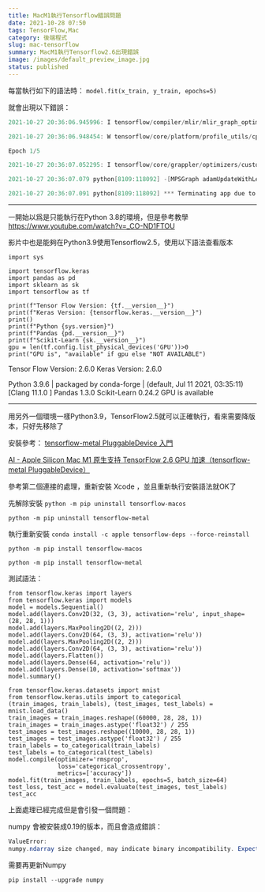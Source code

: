 ```yaml
---
title: MacM1執行Tensorflow錯誤問題
date: 2021-10-28 07:50
tags: TensorFlow,Mac
category: 後端程式
slug: mac-tensorflow
summary: MacM1執行Tensorflow2.6出現錯誤
image: /images/default_preview_image.jpg
status: published
---
```




每當執行如下的語法時：
`model.fit(x_train, y_train, epochs=5)`


就會出現以下錯誤：
```java
2021-10-27 20:36:06.945996: I tensorflow/compiler/mlir/mlir_graph_optimization_pass.cc:185] None of the MLIR Optimization Passes are enabled (registered 2)

2021-10-27 20:36:06.948454: W tensorflow/core/platform/profile_utils/cpu_utils.cc:128] Failed to get CPU frequency: 0 Hz

Epoch 1/5

2021-10-27 20:36:07.052295: I tensorflow/core/grappler/optimizers/custom_graph_optimizer_registry.cc:112] Plugin optimizer for device_type GPU is enabled.

2021-10-27 20:36:07.079 python[8109:118092] -[MPSGraph adamUpdateWithLearningRateTensor:beta1Tensor:beta2Tensor:epsilonTensor:beta1PowerTensor:beta2PowerTensor:valuesTensor:momentumTensor:velocityTensor:maximumVelocityTensor:gradientTensor:name:]: unrecognized selector sent to instance 0x29ee0f660

2021-10-27 20:36:07.091 python[8109:118092] *** Terminating app due to uncaught exception 'NSInvalidArgumentException', reason: '-[MPSGraph adamUpdateWithLearningRateTensor:beta1Tensor:beta2Tensor:epsilonTensor:beta1PowerTensor:beta2PowerTensor:valuesTensor:momentumTensor:velocityTensor:maximumVelocityTensor:gradientTensor:name:]: unrecognized selector sent to instance 0x29ee0f660'

```




---
一開始以爲是只能執行在Python 3.8的環境，但是參考教學 https://www.youtube.com/watch?v=_CO-ND1FTOU

影片中也是能夠在Python3.9使用Tensorflow2.5，使用以下語法查看版本

```
import sys

import tensorflow.keras
import pandas as pd
import sklearn as sk
import tensorflow as tf

print(f"Tensor Flow Version: {tf.__version__}")
print(f"Keras Version: {tensorflow.keras.__version__}")
print()
print(f"Python {sys.version}")
print(f"Pandas {pd.__version__}")
print(f"Scikit-Learn {sk.__version__}")
gpu = len(tf.config.list_physical_devices('GPU'))>0
print("GPU is", "available" if gpu else "NOT AVAILABLE")

```


Tensor Flow Version: 2.6.0
Keras Version: 2.6.0

Python 3.9.6 | packaged by conda-forge | (default, Jul 11 2021, 03:35:11) 
[Clang 11.1.0 ]
Pandas 1.3.0
Scikit-Learn 0.24.2
GPU is available


---
用另外一個環境一樣Python3.9，TensorFlow2.5就可以正確執行，看來需要降版本，只好先移除了

安裝參考：
[tensorflow-metal PluggableDevice 入門](https://developer.apple.com/metal/tensorflow-plugin/)

[AI - Apple Silicon Mac M1 原生支持 TensorFlow 2.6 GPU 加速（tensorflow-metal PluggableDevice）](https://makeoptim.com/deep-learning/tensorflow-metal)


參考第二個連接的處理，重新安裝 Xcode ，並且重新執行安裝語法就OK了

先解除安裝
`python -m pip uninstall tensorflow-macos`

`python -m pip uninstall tensorflow-metal`

執行重新安裝
`conda install -c apple tensorflow-deps --force-reinstall`

`python -m pip install tensorflow-macos`

`python -m pip install tensorflow-metal`


測試語法：


```
from tensorflow.keras import layers
from tensorflow.keras import models
model = models.Sequential()
model.add(layers.Conv2D(32, (3, 3), activation='relu', input_shape=(28, 28, 1)))
model.add(layers.MaxPooling2D((2, 2)))
model.add(layers.Conv2D(64, (3, 3), activation='relu'))
model.add(layers.MaxPooling2D((2, 2)))
model.add(layers.Conv2D(64, (3, 3), activation='relu'))
model.add(layers.Flatten())
model.add(layers.Dense(64, activation='relu'))
model.add(layers.Dense(10, activation='softmax'))
model.summary()

```

```
from tensorflow.keras.datasets import mnist
from tensorflow.keras.utils import to_categorical
(train_images, train_labels), (test_images, test_labels) = mnist.load_data()
train_images = train_images.reshape((60000, 28, 28, 1))
train_images = train_images.astype('float32') / 255
test_images = test_images.reshape((10000, 28, 28, 1))
test_images = test_images.astype('float32') / 255
train_labels = to_categorical(train_labels)
test_labels = to_categorical(test_labels)
model.compile(optimizer='rmsprop',
              loss='categorical_crossentropy',
              metrics=['accuracy'])
model.fit(train_images, train_labels, epochs=5, batch_size=64)
test_loss, test_acc = model.evaluate(test_images, test_labels)
test_acc
```


上面處理已經完成但是會引發一個問題：

numpy 會被安裝成0.19的版本，而且會造成錯誤：

```java
ValueError:
numpy.ndarray size changed, may indicate binary incompatibility. Expected 88 from C header, got 80 from PyObject
```

需要再更新Numpy
```python
pip install --upgrade numpy
```